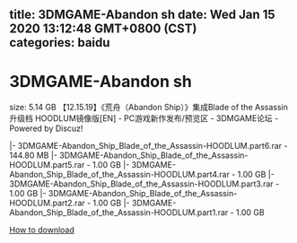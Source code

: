 
title: 3DMGAME-Abandon sh
date: Wed Jan 15 2020 13:12:48 GMT+0800 (CST)    
categories: baidu
---

# 3DMGAME-Abandon sh
size: 5.14 GB
 【12.15.19】《荒舟（Abandon Ship）》集成Blade of the Assassin升级档 HOODLUM镜像版[EN] - PC游戏新作发布/预览区 - 3DMGAME论坛 - Powered by Discuz!
 
|- 3DMGAME-Abandon_Ship_Blade_of_the_Assassin-HOODLUM.part6.rar - 144.80 MB
|- 3DMGAME-Abandon_Ship_Blade_of_the_Assassin-HOODLUM.part5.rar - 1.00 GB
|- 3DMGAME-Abandon_Ship_Blade_of_the_Assassin-HOODLUM.part4.rar - 1.00 GB
|- 3DMGAME-Abandon_Ship_Blade_of_the_Assassin-HOODLUM.part3.rar - 1.00 GB
|- 3DMGAME-Abandon_Ship_Blade_of_the_Assassin-HOODLUM.part2.rar - 1.00 GB
|- 3DMGAME-Abandon_Ship_Blade_of_the_Assassin-HOODLUM.part1.rar - 1.00 GB

[How to download](https://bpcam.bemobtrk.com/go/2ceec3aa-1ca2-46d6-b9ff-aaa5c184517c?jno=188)